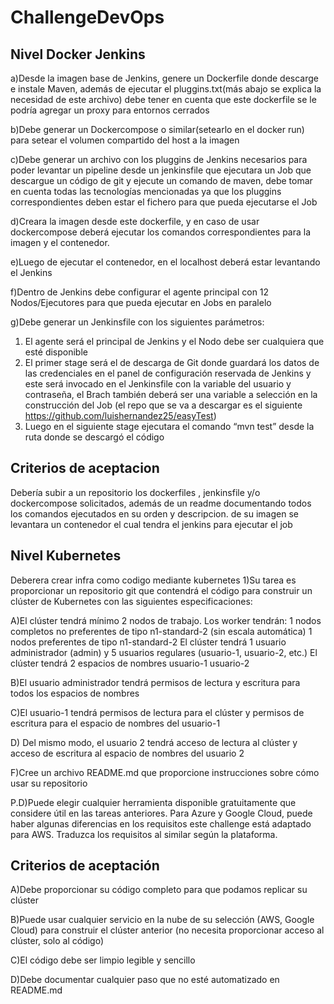 # ChallengeDevOps



<h2>Nivel Docker Jenkins</h2>

a)Desde la imagen base de Jenkins, genere un Dockerfile donde descarge e instale Maven, además de ejecutar el pluggins.txt(más abajo se explica la necesidad de este archivo) debe tener en cuenta que este dockerfile se le podría agregar un proxy para entornos cerrados

b)Debe generar un Dockercompose o similar(setearlo en el docker run) para setear el volumen compartido del host a la imagen

c)Debe generar un archivo con los pluggins de Jenkins necesarios para poder levantar un pipeline desde un jenkinsfile que ejecutara un Job que descargue un código de git y ejecute un comando de maven, debe tomar en cuenta todas las tecnologías mencionadas ya que los pluggins correspondientes deben estar el fichero para que pueda ejecutarse el Job

d)Creara la imagen desde este dockerfile, y en caso de usar dockercompose deberá ejecutar los comandos correspondientes para la imagen y el contenedor.

e)Luego de ejecutar el contenedor, en el localhost deberá estar levantando el Jenkins 

f)Dentro de Jenkins debe configurar el agente principal con 12 Nodos/Ejecutores para que pueda ejecutar en Jobs en paralelo

g)Debe generar un Jenkinsfile con los siguientes parámetros:
1)	El agente será el principal de Jenkins y el Nodo debe ser cualquiera que esté disponible
2)	El primer stage será el de descarga de Git donde guardará los datos de las credenciales en el panel de configuración reservada de Jenkins y este será invocado en el Jenkinsfile con la variable del usuario y contraseña, el Brach también deberá ser una variable a selección en la construcción del Job (el repo que se va a descargar es el siguiente https://github.com/luishernandez25/easyTest)
3)	Luego en el siguiente stage ejecutara el comando “mvn test” desde la ruta donde se descargó el código

<h2>Criterios de aceptacion</h2>

Debería subir a un repositorio los dockerfiles , jenkinsfile y/o dockercompose solicitados, además de un readme documentando todos los comandos ejecutados en su orden y descripcion. de su imagen se levantara un contenedor el cual tendra el jenkins para ejecutar el job


<h2>Nivel Kubernetes </h2>

Deberera crear infra como codigo mediante kubernetes 
1)Su tarea es proporcionar un repositorio git que contendrá el código para construir un clúster de Kubernetes con las siguientes especificaciones:

A)El clúster tendrá mínimo 2 nodos de trabajo.
Los worker tendrán:
1 nodos completos no preferentes de tipo n1-standard-2 (sin escala automática)
1 nodos preferentes de tipo n1-standard-2 
El clúster tendrá 1 usuario administrador (admin) y 5 usuarios regulares (usuario-1, usuario-2, etc.)
El clúster tendrá 2 espacios de nombres
usuario-1
usuario-2

B)El usuario administrador tendrá permisos de lectura y escritura para todos los espacios de nombres

C)El usuario-1 tendrá permisos de lectura para el clúster y permisos de escritura para el espacio de nombres del usuario-1

D) Del mismo modo, el usuario 2 tendrá acceso de lectura al clúster y acceso de escritura al espacio de nombres del usuario 2

F)Cree un archivo README.md que proporcione instrucciones sobre cómo usar su repositorio

P.D)Puede elegir cualquier herramienta disponible gratuitamente que considere útil en las tareas anteriores. Para Azure y Google Cloud, puede haber algunas diferencias en los requisitos este challenge está adaptado para AWS. Traduzca los requisitos al similar según la plataforma.

<h2> Criterios de aceptación </h2>

A)Debe proporcionar su código completo para que podamos replicar su clúster

B)Puede usar cualquier servicio en la nube de su selección (AWS, Google Cloud) para construir el clúster anterior (no necesita proporcionar acceso al clúster, solo al código)

C)El código debe ser limpio legible y sencillo

D)Debe documentar cualquier paso que no esté automatizado en README.md

